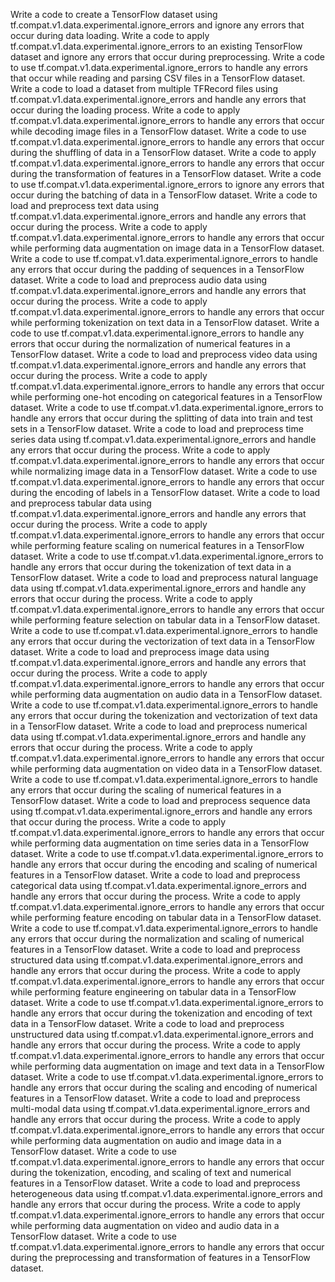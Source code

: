 Write a code to create a TensorFlow dataset using tf.compat.v1.data.experimental.ignore_errors and ignore any errors that occur during data loading.
Write a code to apply tf.compat.v1.data.experimental.ignore_errors to an existing TensorFlow dataset and ignore any errors that occur during preprocessing.
Write a code to use tf.compat.v1.data.experimental.ignore_errors to handle any errors that occur while reading and parsing CSV files in a TensorFlow dataset.
Write a code to load a dataset from multiple TFRecord files using tf.compat.v1.data.experimental.ignore_errors and handle any errors that occur during the loading process.
Write a code to apply tf.compat.v1.data.experimental.ignore_errors to handle any errors that occur while decoding image files in a TensorFlow dataset.
Write a code to use tf.compat.v1.data.experimental.ignore_errors to handle any errors that occur during the shuffling of data in a TensorFlow dataset.
Write a code to apply tf.compat.v1.data.experimental.ignore_errors to handle any errors that occur during the transformation of features in a TensorFlow dataset.
Write a code to use tf.compat.v1.data.experimental.ignore_errors to ignore any errors that occur during the batching of data in a TensorFlow dataset.
Write a code to load and preprocess text data using tf.compat.v1.data.experimental.ignore_errors and handle any errors that occur during the process.
Write a code to apply tf.compat.v1.data.experimental.ignore_errors to handle any errors that occur while performing data augmentation on image data in a TensorFlow dataset.
Write a code to use tf.compat.v1.data.experimental.ignore_errors to handle any errors that occur during the padding of sequences in a TensorFlow dataset.
Write a code to load and preprocess audio data using tf.compat.v1.data.experimental.ignore_errors and handle any errors that occur during the process.
Write a code to apply tf.compat.v1.data.experimental.ignore_errors to handle any errors that occur while performing tokenization on text data in a TensorFlow dataset.
Write a code to use tf.compat.v1.data.experimental.ignore_errors to handle any errors that occur during the normalization of numerical features in a TensorFlow dataset.
Write a code to load and preprocess video data using tf.compat.v1.data.experimental.ignore_errors and handle any errors that occur during the process.
Write a code to apply tf.compat.v1.data.experimental.ignore_errors to handle any errors that occur while performing one-hot encoding on categorical features in a TensorFlow dataset.
Write a code to use tf.compat.v1.data.experimental.ignore_errors to handle any errors that occur during the splitting of data into train and test sets in a TensorFlow dataset.
Write a code to load and preprocess time series data using tf.compat.v1.data.experimental.ignore_errors and handle any errors that occur during the process.
Write a code to apply tf.compat.v1.data.experimental.ignore_errors to handle any errors that occur while normalizing image data in a TensorFlow dataset.
Write a code to use tf.compat.v1.data.experimental.ignore_errors to handle any errors that occur during the encoding of labels in a TensorFlow dataset.
Write a code to load and preprocess tabular data using tf.compat.v1.data.experimental.ignore_errors and handle any errors that occur during the process.
Write a code to apply tf.compat.v1.data.experimental.ignore_errors to handle any errors that occur while performing feature scaling on numerical features in a TensorFlow dataset.
Write a code to use tf.compat.v1.data.experimental.ignore_errors to handle any errors that occur during the tokenization of text data in a TensorFlow dataset.
Write a code to load and preprocess natural language data using tf.compat.v1.data.experimental.ignore_errors and handle any errors that occur during the process.
Write a code to apply tf.compat.v1.data.experimental.ignore_errors to handle any errors that occur while performing feature selection on tabular data in a TensorFlow dataset.
Write a code to use tf.compat.v1.data.experimental.ignore_errors to handle any errors that occur during the vectorization of text data in a TensorFlow dataset.
Write a code to load and preprocess image data using tf.compat.v1.data.experimental.ignore_errors and handle any errors that occur during the process.
Write a code to apply tf.compat.v1.data.experimental.ignore_errors to handle any errors that occur while performing data augmentation on audio data in a TensorFlow dataset.
Write a code to use tf.compat.v1.data.experimental.ignore_errors to handle any errors that occur during the tokenization and vectorization of text data in a TensorFlow dataset.
Write a code to load and preprocess numerical data using tf.compat.v1.data.experimental.ignore_errors and handle any errors that occur during the process.
Write a code to apply tf.compat.v1.data.experimental.ignore_errors to handle any errors that occur while performing data augmentation on video data in a TensorFlow dataset.
Write a code to use tf.compat.v1.data.experimental.ignore_errors to handle any errors that occur during the scaling of numerical features in a TensorFlow dataset.
Write a code to load and preprocess sequence data using tf.compat.v1.data.experimental.ignore_errors and handle any errors that occur during the process.
Write a code to apply tf.compat.v1.data.experimental.ignore_errors to handle any errors that occur while performing data augmentation on time series data in a TensorFlow dataset.
Write a code to use tf.compat.v1.data.experimental.ignore_errors to handle any errors that occur during the encoding and scaling of numerical features in a TensorFlow dataset.
Write a code to load and preprocess categorical data using tf.compat.v1.data.experimental.ignore_errors and handle any errors that occur during the process.
Write a code to apply tf.compat.v1.data.experimental.ignore_errors to handle any errors that occur while performing feature encoding on tabular data in a TensorFlow dataset.
Write a code to use tf.compat.v1.data.experimental.ignore_errors to handle any errors that occur during the normalization and scaling of numerical features in a TensorFlow dataset.
Write a code to load and preprocess structured data using tf.compat.v1.data.experimental.ignore_errors and handle any errors that occur during the process.
Write a code to apply tf.compat.v1.data.experimental.ignore_errors to handle any errors that occur while performing feature engineering on tabular data in a TensorFlow dataset.
Write a code to use tf.compat.v1.data.experimental.ignore_errors to handle any errors that occur during the tokenization and encoding of text data in a TensorFlow dataset.
Write a code to load and preprocess unstructured data using tf.compat.v1.data.experimental.ignore_errors and handle any errors that occur during the process.
Write a code to apply tf.compat.v1.data.experimental.ignore_errors to handle any errors that occur while performing data augmentation on image and text data in a TensorFlow dataset.
Write a code to use tf.compat.v1.data.experimental.ignore_errors to handle any errors that occur during the scaling and encoding of numerical features in a TensorFlow dataset.
Write a code to load and preprocess multi-modal data using tf.compat.v1.data.experimental.ignore_errors and handle any errors that occur during the process.
Write a code to apply tf.compat.v1.data.experimental.ignore_errors to handle any errors that occur while performing data augmentation on audio and image data in a TensorFlow dataset.
Write a code to use tf.compat.v1.data.experimental.ignore_errors to handle any errors that occur during the tokenization, encoding, and scaling of text and numerical features in a TensorFlow dataset.
Write a code to load and preprocess heterogeneous data using tf.compat.v1.data.experimental.ignore_errors and handle any errors that occur during the process.
Write a code to apply tf.compat.v1.data.experimental.ignore_errors to handle any errors that occur while performing data augmentation on video and audio data in a TensorFlow dataset.
Write a code to use tf.compat.v1.data.experimental.ignore_errors to handle any errors that occur during the preprocessing and transformation of features in a TensorFlow dataset.